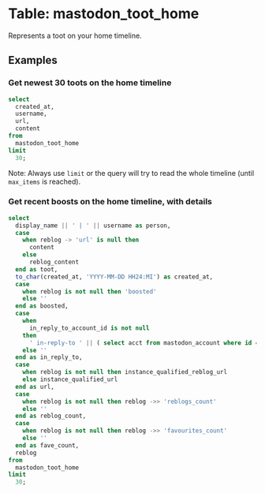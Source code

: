 # Table: mastodon_toot_home

Represents a toot on your home timeline.

## Examples

### Get newest 30 toots on the home timeline

```sql
select
  created_at,
  username,
  url,
  content
from
  mastodon_toot_home
limit 
  30;
```

Note: Always use `limit` or the query will try to read the whole timeline (until `max_items` is reached).

### Get recent boosts on the home timeline, with details

```sql
select
  display_name || ' | ' || username as person,
  case
    when reblog -> 'url' is null then
      content
    else
      reblog_content
  end as toot,
  to_char(created_at, 'YYYY-MM-DD HH24:MI') as created_at,
  case
    when reblog is not null then 'boosted'
    else ''
  end as boosted,
  case
    when
      in_reply_to_account_id is not null
    then 
      ' in-reply-to ' || ( select acct from mastodon_account where id = in_reply_to_account_id )
    else ''
  end as in_reply_to,
  case
    when reblog is not null then instance_qualified_reblog_url
    else instance_qualified_url
  end as url,
  case
    when reblog is not null then reblog ->> 'reblogs_count'
    else ''
  end as reblog_count,
  case
    when reblog is not null then reblog ->> 'favourites_count'
    else ''
  end as fave_count,
  reblog
from
  mastodon_toot_home
limit
  30;
```
